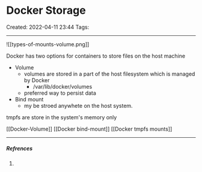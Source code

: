 # Docker Storage
Created: 2022-04-11 23:44
Tags: 
____

![[types-of-mounts-volume.png]]

Docker has two options for containers to store files on the host machine

- Volume
	- volumes are stored in a part of the host filesystem which is managed by Docker
		- /var/lib/docker/volumes
	- preferred way to persist data
- Bind mount
	- my be stroed anywhete on the host system.


tmpfs
	are store in the system's memory only

[[Docker-Volume]]
[[Docker bind-mount]]
[[Docker tmpfs mounts]]
_____
##### Refrences
1.

